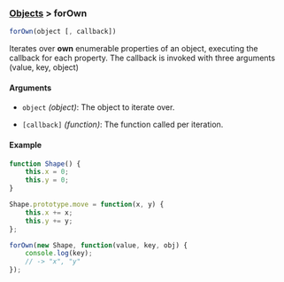 ### [Objects](../) > forOwn

```js
forOwn(object [, callback])
```

Iterates over **own** enumerable properties of an object, executing the callback for each property. The callback is invoked with three arguments (value, key, object)

#### Arguments

- `object` _(object)_: The object to iterate over.

- `[callback]` _(function)_: The function called per iteration.

#### Example
```js
function Shape() {
	this.x = 0;
	this.y = 0;
}

Shape.prototype.move = function(x, y) {
	this.x += x;
	this.y += y;
};

forOwn(new Shape, function(value, key, obj) {
	console.log(key);
	// -> "x", "y"
});
```
